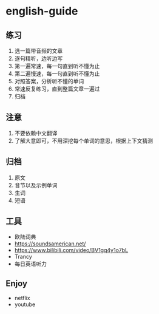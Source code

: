 # english-guide

## 练习

1. 选一篇带音频的文章
2. 逐句精听，边听边写
3. 第一遍常速，每一句直到听不懂为止
4. 第二遍慢速，每一句直到听不懂为止
5. 对照答案，分析听不懂的单词
7. 常速反复练习，直到整篇文章一遍过
8. 归档

## 注意

1. 不要依赖中文翻译
2. 了解大意即可，不用深挖每个单词的意思，根据上下文猜测

## 归档

1. 原文
2. 音节以及示例单词
3. 生词
4. 短语

## 工具

- 欧陆词典
- https://soundsamerican.net/
- https://www.bilibili.com/video/BV1gq4y1o7bL
- Trancy
- 每日英语听力

## Enjoy

- netflix
- youtube
